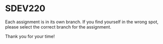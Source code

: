 # SDEV220

Each assignment is in its own branch. If you find yourself in the wrong spot, please select the correct branch for the assignment.

Thank you for your time!
